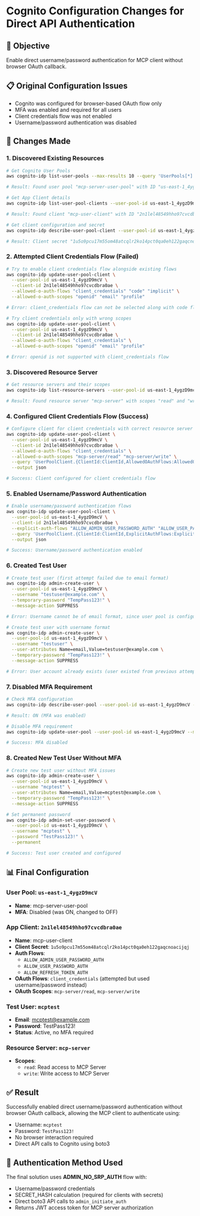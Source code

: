 # Cognito Configuration Changes for Direct API Authentication

## 🎯 **Objective**
Enable direct username/password authentication for MCP client without browser OAuth callback.

## 📋 **Original Configuration Issues**
- Cognito was configured for browser-based OAuth flow only
- MFA was enabled and required for all users
- Client credentials flow was not enabled
- Username/password authentication was disabled

## 🔧 **Changes Made**

### **1. Discovered Existing Resources**
```bash
# Get Cognito User Pools
aws cognito-idp list-user-pools --max-results 10 --query 'UserPools[*].{Name:Name,Id:Id}' --output table

# Result: Found user pool "mcp-server-user-pool" with ID "us-east-1_4ygzD9mcV"

# Get App Client details
aws cognito-idp list-user-pool-clients --user-pool-id us-east-1_4ygzD9mcV --query 'UserPoolClients[*].{ClientName:ClientName,ClientId:ClientId}' --output table

# Result: Found client "mcp-user-client" with ID "2n1lel48549hho97cvcdbra0ae"

# Get client configuration and secret
aws cognito-idp describe-user-pool-client --user-pool-id us-east-1_4ygzD9mcV --client-id 2n1lel48549hho97cvcdbra0ae --query 'UserPoolClient.{ClientId:ClientId,ClientSecret:ClientSecret,AllowedOAuthFlows:AllowedOAuthFlows,CallbackURLs:CallbackURLs}' --output json

# Result: Client secret "1u5o9pcu17m55om48atcqlr2ko14pct0qa0eh122gaqcnoacijqj"
```

### **2. Attempted Client Credentials Flow (Failed)**
```bash
# Try to enable client credentials flow alongside existing flows
aws cognito-idp update-user-pool-client \
  --user-pool-id us-east-1_4ygzD9mcV \
  --client-id 2n1lel48549hho97cvcdbra0ae \
  --allowed-o-auth-flows "client_credentials" "code" "implicit" \
  --allowed-o-auth-scopes "openid" "email" "profile"

# Error: client_credentials flow can not be selected along with code flow or implicit flow

# Try client credentials only with wrong scopes
aws cognito-idp update-user-pool-client \
  --user-pool-id us-east-1_4ygzD9mcV \
  --client-id 2n1lel48549hho97cvcdbra0ae \
  --allowed-o-auth-flows "client_credentials" \
  --allowed-o-auth-scopes "openid" "email" "profile"

# Error: openid is not supported with client_credentials flow
```

### **3. Discovered Resource Server**
```bash
# Get resource servers and their scopes
aws cognito-idp list-resource-servers --user-pool-id us-east-1_4ygzD9mcV --max-results 10 --query 'ResourceServers[*].{Identifier:Identifier,Name:Name,Scopes:Scopes}' --output json

# Result: Found resource server "mcp-server" with scopes "read" and "write"
```

### **4. Configured Client Credentials Flow (Success)**
```bash
# Configure client for client credentials with correct resource server scopes
aws cognito-idp update-user-pool-client \
  --user-pool-id us-east-1_4ygzD9mcV \
  --client-id 2n1lel48549hho97cvcdbra0ae \
  --allowed-o-auth-flows "client_credentials" \
  --allowed-o-auth-scopes "mcp-server/read" "mcp-server/write" \
  --query 'UserPoolClient.{ClientId:ClientId,AllowedOAuthFlows:AllowedOAuthFlows,AllowedOAuthScopes:AllowedOAuthScopes}' \
  --output json

# Success: Client configured for client credentials flow
```

### **5. Enabled Username/Password Authentication**
```bash
# Enable username/password authentication flows
aws cognito-idp update-user-pool-client \
  --user-pool-id us-east-1_4ygzD9mcV \
  --client-id 2n1lel48549hho97cvcdbra0ae \
  --explicit-auth-flows "ALLOW_ADMIN_USER_PASSWORD_AUTH" "ALLOW_USER_PASSWORD_AUTH" "ALLOW_REFRESH_TOKEN_AUTH" \
  --query 'UserPoolClient.{ClientId:ClientId,ExplicitAuthFlows:ExplicitAuthFlows}' \
  --output json

# Success: Username/password authentication enabled
```

### **6. Created Test User**
```bash
# Create test user (first attempt failed due to email format)
aws cognito-idp admin-create-user \
  --user-pool-id us-east-1_4ygzD9mcV \
  --username "testuser@example.com" \
  --temporary-password "TempPass123!" \
  --message-action SUPPRESS

# Error: Username cannot be of email format, since user pool is configured for email alias

# Create test user with username format
aws cognito-idp admin-create-user \
  --user-pool-id us-east-1_4ygzD9mcV \
  --username "testuser" \
  --user-attributes Name=email,Value=testuser@example.com \
  --temporary-password "TempPass123!" \
  --message-action SUPPRESS

# Error: User account already exists (user existed from previous attempts)
```

### **7. Disabled MFA Requirement**
```bash
# Check MFA configuration
aws cognito-idp describe-user-pool --user-pool-id us-east-1_4ygzD9mcV --query 'UserPool.MfaConfiguration' --output text

# Result: ON (MFA was enabled)

# Disable MFA requirement
aws cognito-idp update-user-pool --user-pool-id us-east-1_4ygzD9mcV --mfa-configuration OFF

# Success: MFA disabled
```

### **8. Created New Test User Without MFA**
```bash
# Create new test user without MFA issues
aws cognito-idp admin-create-user \
  --user-pool-id us-east-1_4ygzD9mcV \
  --username "mcptest" \
  --user-attributes Name=email,Value=mcptest@example.com \
  --temporary-password "TempPass123!" \
  --message-action SUPPRESS

# Set permanent password
aws cognito-idp admin-set-user-password \
  --user-pool-id us-east-1_4ygzD9mcV \
  --username "mcptest" \
  --password "TestPass123!" \
  --permanent

# Success: Test user created and configured
```

## 📊 **Final Configuration**

### **User Pool:** `us-east-1_4ygzD9mcV`
- **Name**: mcp-server-user-pool
- **MFA**: Disabled (was ON, changed to OFF)

### **App Client:** `2n1lel48549hho97cvcdbra0ae`
- **Name**: mcp-user-client
- **Client Secret**: `1u5o9pcu17m55om48atcqlr2ko14pct0qa0eh122gaqcnoacijqj`
- **Auth Flows**: 
  - `ALLOW_ADMIN_USER_PASSWORD_AUTH`
  - `ALLOW_USER_PASSWORD_AUTH` 
  - `ALLOW_REFRESH_TOKEN_AUTH`
- **OAuth Flows**: `client_credentials` (attempted but used username/password instead)
- **OAuth Scopes**: `mcp-server/read`, `mcp-server/write`

### **Test User:** `mcptest`
- **Email**: mcptest@example.com
- **Password**: TestPass123!
- **Status**: Active, no MFA required

### **Resource Server:** `mcp-server`
- **Scopes**: 
  - `read`: Read access to MCP Server
  - `write`: Write access to MCP Server

## ✅ **Result**
Successfully enabled direct username/password authentication without browser OAuth callback, allowing the MCP client to authenticate using:
- Username: `mcptest`
- Password: `TestPass123!`
- No browser interaction required
- Direct API calls to Cognito using boto3

## 🔑 **Authentication Method Used**
The final solution uses **ADMIN_NO_SRP_AUTH** flow with:
- Username/password credentials
- SECRET_HASH calculation (required for clients with secrets)
- Direct boto3 API calls to `admin_initiate_auth`
- Returns JWT access token for MCP server authorization
